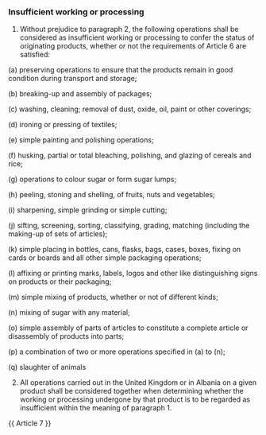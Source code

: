 ### Insufficient working or processing

1.	Without prejudice to paragraph 2, the following operations shall be considered as insufficient working or processing to confer the status of originating products, whether or not the requirements of Article 6 are satisfied:

(a)	preserving operations to ensure that the products remain in good condition during transport and storage;

(b)	breaking-up and assembly of packages;

(c)	washing, cleaning; removal of dust, oxide, oil, paint or other coverings;

(d)	ironing or pressing of textiles;

(e)	simple painting and polishing operations;

(f)	husking, partial or total bleaching, polishing, and glazing of cereals and rice;

(g)	operations to colour sugar or form sugar lumps;

(h)	peeling, stoning and shelling, of fruits, nuts and vegetables;

(i)	sharpening, simple grinding or simple cutting;

(j)	sifting, screening, sorting, classifying, grading, matching (including the making-up of sets of articles);

(k)	simple placing in bottles, cans, flasks, bags, cases, boxes, fixing on cards or boards and all other simple packaging operations;

(l)	affixing or printing marks, labels, logos and other like distinguishing signs on products or their packaging;

(m)	simple mixing of products, whether or not of different kinds;

(n)	mixing of sugar with any material; 

(o)	simple assembly of parts of articles to constitute a complete article or disassembly of products into parts;

(p)	a combination of two or more operations specified in (a) to (n); 

(q)	slaughter of animals

2.	All operations carried out in the United Kingdom or in Albania on a given product shall be considered together when determining whether the working or processing undergone by that product is to be regarded as insufficient within the meaning of paragraph 1.

{{ Article 7 }}